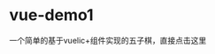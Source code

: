 # vue-demo1
一个简单的基于vuelic+组件实现的五子棋，直接点击<a harf="http://www.suplyang.xyz/vue-demo1/dist/index.html">这里</a>
